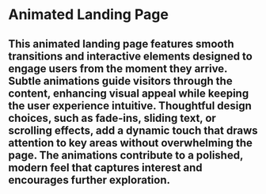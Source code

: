 # Animated Landing Page 

## This animated landing page features smooth transitions and interactive elements designed to engage users from the moment they arrive. Subtle animations guide visitors through the content, enhancing visual appeal while keeping the user experience intuitive. Thoughtful design choices, such as fade-ins, sliding text, or scrolling effects, add a dynamic touch that draws attention to key areas without overwhelming the page. The animations contribute to a polished, modern feel that captures interest and encourages further exploration.